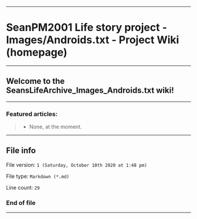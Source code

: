 
***

# SeanPM2001 Life story project - Images/Androids.txt - Project Wiki (homepage)

***

## Welcome to the SeansLifeArchive_Images_Androids.txt wiki!

***

### Featured articles:

> * None, at the moment.

***

## File info

File version: `1 (Saturday, October 10th 2020 at 1:48 pm)`

File type: `Markdown (*.md)`

Line count: `29`

### End of file

***
